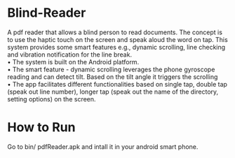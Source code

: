 # Blind-Reader

A pdf reader that allows a blind person to read documents. The concept is to use the haptic touch on the screen and speak aloud the word on tap. This system provides some smart features e.g., dynamic scrolling, line checking and vibration notification for the line break.<br/>
• The system is built on the Android platform.<br/>
• The smart feature - dynamic scrolling leverages the phone gyroscope reading and can detect tilt. Based on the tilt angle it triggers the scrolling <br/>
• The app facilitates different functionalities based on single tap, double tap (speak out line number), longer tap (speak out the name of the directory, setting options) on the screen.<br/>

# How to Run
Go to bin/ pdfReader.apk and intall it in your android smart phone. 
